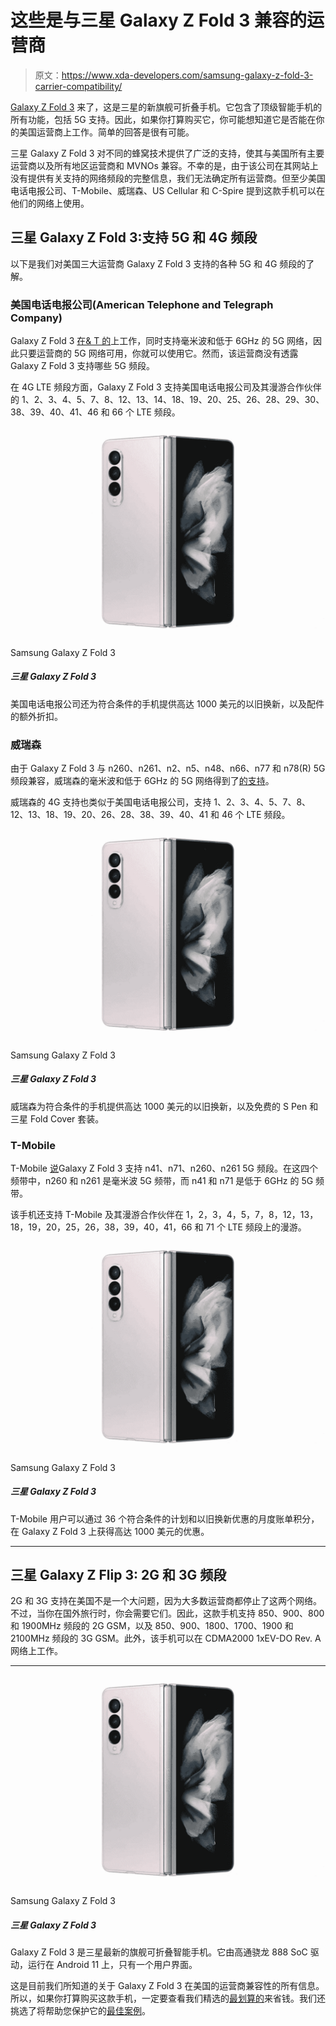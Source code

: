 # 这些是与三星 Galaxy Z Fold 3 兼容的运营商

> 原文：<https://www.xda-developers.com/samsung-galaxy-z-fold-3-carrier-compatibility/>

[Galaxy Z Fold 3](https://www.xda-developers.com/samsung-galaxy-z-fold-3/) 来了，这是三星的新旗舰可折叠手机。它包含了顶级智能手机的所有功能，包括 5G 支持。因此，如果你打算购买它，你可能想知道它是否能在你的美国运营商上工作。简单的回答是很有可能。

三星 Galaxy Z Fold 3 对不同的蜂窝技术提供了广泛的支持，使其与美国所有主要运营商以及所有地区运营商和 MVNOs 兼容。不幸的是，由于该公司在其网站上没有提供有关支持的网络频段的完整信息，我们无法确定所有运营商。但至少美国电话电报公司、T-Mobile、威瑞森、US Cellular 和 C-Spire 提到这款手机可以在他们的网络上使用。

## 三星 Galaxy Z Fold 3:支持 5G 和 4G 频段

以下是我们对美国三大运营商 Galaxy Z Fold 3 支持的各种 5G 和 4G 频段的了解。

### 美国电话电报公司(American Telephone and Telegraph Company)

Galaxy Z Fold 3 [在& T 的](https://www.anrdoezrs.net/links/100122946/type/dlg/sid/UUxdaUeUpU4352/https://www.att.com/buy/phones/samsung-galaxy-z-fold3-5g-256gb-phantom-black.html)上工作，同时支持毫米波和低于 6GHz 的 5G 网络，因此只要运营商的 5G 网络可用，你就可以使用它。然而，该运营商没有透露 Galaxy Z Fold 3 支持哪些 5G 频段。

在 4G LTE 频段方面，Galaxy Z Fold 3 支持美国电话电报公司及其漫游合作伙伴的 1、2、3、4、5、7、8、12、13、14、18、19、20、25、26、28、29、30、38、39、40、41、46 和 66 个 LTE 频段。

 <picture>![The Galaxy Z Fold 3 is powered by Qualcomm Snapdragon 888 SoC and offers a stunning foldable display.](img/91b370ae43e303b9c1de6b12e5eb1c1a.png)</picture> 

Samsung Galaxy Z Fold 3

##### 三星 Galaxy Z Fold 3

美国电话电报公司还为符合条件的手机提供高达 1000 美元的以旧换新，以及配件的额外折扣。

### 威瑞森

由于 Galaxy Z Fold 3 与 n260、n261、n2、n5、n48、n66、n77 和 n78(R) 5G 频段兼容，威瑞森的毫米波和低于 6GHz 的 5G 网络得到了[的支持](https://www.anrdoezrs.net/links/100122946/type/dlg/sid/UUxdaUeUpU4352/https://www.verizon.com/smartphones/samsung-galaxy-z-fold3-5g/?skuId=sku4650053)。

威瑞森的 4G 支持也类似于美国电话电报公司，支持 1、2、3、4、5、7、8、12、13、18、19、20、26、28、38、39、40、41 和 46 个 LTE 频段。

 <picture>![The Galaxy Z Fold 3 is powered by Qualcomm Snapdragon 888 SoC and offers a stunning foldable display.](img/91b370ae43e303b9c1de6b12e5eb1c1a.png)</picture> 

Samsung Galaxy Z Fold 3

##### 三星 Galaxy Z Fold 3

威瑞森为符合条件的手机提供高达 1000 美元的以旧换新，以及免费的 S Pen 和三星 Fold Cover 套装。

### T-Mobile

T-Mobile [说](https://www.t-mobile.com/cell-phone/samsung-galaxy-z-fold3-5g?sku=610214670342)Galaxy Z Fold 3 支持 n41、n71、n260、n261 5G 频段。在这四个频带中，n260 和 n261 是毫米波 5G 频带，而 n41 和 n71 是低于 6GHz 的 5G 频带。

该手机还支持 T-Mobile 及其漫游合作伙伴在 1，2，3，4，5，7，8，12，13，18，19，20，25，26，38，39，40，41，66 和 71 个 LTE 频段上的漫游。

 <picture>![The Galaxy Z Fold 3 is powered by Qualcomm Snapdragon 888 SoC and offers a stunning foldable display.](img/91b370ae43e303b9c1de6b12e5eb1c1a.png)</picture> 

Samsung Galaxy Z Fold 3

##### 三星 Galaxy Z Fold 3

T-Mobile 用户可以通过 36 个符合条件的计划和以旧换新优惠的月度账单积分，在 Galaxy Z Fold 3 上获得高达 1000 美元的优惠。

* * *

## 三星 Galaxy Z Flip 3: 2G 和 3G 频段

2G 和 3G 支持在美国不是一个大问题，因为大多数运营商都停止了这两个网络。不过，当你在国外旅行时，你会需要它们。因此，这款手机支持 850、900、800 和 1900MHz 频段的 2G GSM，以及 850、900、1800、1700、1900 和 2100MHz 频段的 3G GSM。此外，该手机可以在 CDMA2000 1xEV-DO Rev. A 网络上工作。

* * *

 <picture>![The Galaxy Z Fold 3 is powered by Qualcomm Snapdragon 888 SoC and offers a stunning foldable display.](img/91b370ae43e303b9c1de6b12e5eb1c1a.png)</picture> 

Samsung Galaxy Z Fold 3

##### 三星 Galaxy Z Fold 3

Galaxy Z Fold 3 是三星最新的旗舰可折叠智能手机。它由高通骁龙 888 SoC 驱动，运行在 Android 11 上，只有一个用户界面。

这是目前我们所知道的关于 Galaxy Z Fold 3 在美国的运营商兼容性的所有信息。所以，如果你打算购买这款手机，一定要查看我们精选的[最划算的](https://www.xda-developers.com/best-galaxy-z-fold-3-deals/)来省钱。我们还挑选了将帮助您保护它的[最佳案例](https://www.xda-developers.com/best-samsung-galaxy-z-fold-3-cases/)。